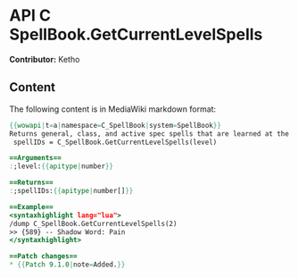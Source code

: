 # API C SpellBook.GetCurrentLevelSpells

**Contributor:** Ketho

## Content

The following content is in MediaWiki markdown format:

```mediawiki
{{wowapi|t=a|namespace=C_SpellBook|system=SpellBook}}
Returns general, class, and active spec spells that are learned at the specified level.
 spellIDs = C_SpellBook.GetCurrentLevelSpells(level)

==Arguments==
:;level:{{apitype|number}}

==Returns==
:;spellIDs:{{apitype|number[]}}

==Example==
<syntaxhighlight lang="lua">
/dump C_SpellBook.GetCurrentLevelSpells(2)
>> {589} -- Shadow Word: Pain
</syntaxhighlight>

==Patch changes==
* {{Patch 9.1.0|note=Added.}}
```
